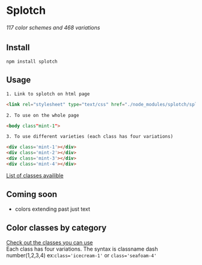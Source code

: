 # Splotch
###### 117 color schemes and 468 variations


## Install
```
npm install splotch
```

## Usage
	1. Link to splotch on html page
```html
<link rel="stylesheet" type="text/css" href="./node_modules/splotch/splotch.min.css">	
```
	2. To use on the whole page
```html
<body class"mint-1">
```
	3. To use different varieties (each class has four variations)
```html
<div class='mint-1'></div>
<div class='mint-2'></div>
<div class='mint-3'></div>
<div class='mint-4'></div>
```
[List of classes availible](https://git-clay.github.io/splotch/)  

## Coming soon
- colors extending past just text

## Color classes by category
[Check out the classes you can use](https://git-clay.github.io/splotch/)  
Each class has four variations. The syntax is classname dash number(1,2,3,4) ex:`class='icecream-1'` or `class='seafoam-4'`
